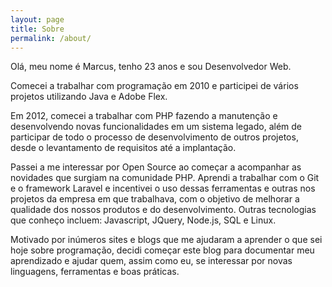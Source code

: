 ```yaml
---
layout: page
title: Sobre
permalink: /about/
---
```


Olá, meu nome é Marcus, tenho 23 anos e sou Desenvolvedor Web.

Comecei a trabalhar com programação em 2010 e participei de vários projetos utilizando Java e Adobe Flex.

Em 2012, comecei a trabalhar com PHP fazendo a manutenção e desenvolvendo novas funcionalidades em um sistema legado, além de participar de todo o processo de desenvolvimento de outros projetos, desde o levantamento de requisitos até a implantação.

Passei a me interessar por Open Source ao começar a acompanhar as novidades que surgiam na comunidade PHP. Aprendi a trabalhar com o Git e o framework Laravel e incentivei o uso dessas ferramentas e outras nos projetos da empresa em que trabalhava, com o objetivo de melhorar a qualidade dos nossos produtos e do desenvolvimento. Outras tecnologias que conheço incluem: Javascript, JQuery, Node.js, SQL e Linux.

Motivado por inúmeros sites e blogs que me ajudaram a aprender o que sei hoje sobre programação, decidi começar este blog para documentar meu aprendizado e ajudar quem, assim como eu, se interessar por novas linguagens, ferramentas e boas práticas.
